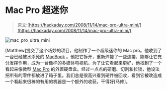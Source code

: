 # Mac Pro 超迷你

> 原文:[https://hackaday.com/2008/11/14/mac-pro-ultra-mini/](https://hackaday.com/2008/11/14/mac-pro-ultra-mini/)

![mac_pro_ultra_mini](../Images/e5d46e3ee769d140b82af6b8bcf236aa.png "mac_pro_ultra_mini")

[Matthew]提交了这个巧妙的项目，他制作了一个超级迷你的 Mac pro。他收到了一台已经被水杀死的 [MacBook](http://www.mahalo.com/MacBook) 。他把它拆开，重新焊接了一些连接，能够让它充分发挥作用，成为一台像样的多媒体电视机。为了让它看起来更好，他找到了一个看起来像微型 [Mac Pro](http://www.mahalo.com/Mac_Pro) 的外置硬盘盒。经过一点点的研磨、切割和拉锁，他设法把所有的零件都放进了箱子里。我们总是很高兴看到硬件被回收，看到它被改造成一个看起来很棒的有用的机器是一个额外的收获。干得好[马修]。